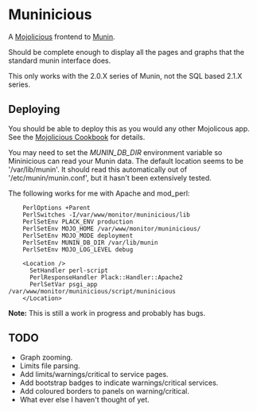 # Muninicious

A [Mojolicious](http://mojolicio.us) frontend to [Munin](http://munin-monitoring.org/).

Should be complete enough to display all the pages and graphs that the standard munin interface does.

This only works with the 2.0.X series of Munin, not the SQL based 2.1.X series.

## Deploying
You should be able to deploy this as you would any other Mojolicous app.  See the [Mojolicious Cookbook](http://mojolicio.us/perldoc/Mojolicious/Guides/Cookbook) for details.

You may need to set the *MUNIN_DB_DIR* environment variable so Mininicious can read your Munin data.  The default location seems to be '/var/lib/munin'.  It should read this automatically out of '/etc/munin/munin.conf', but it hasn't been extensively tested.

The following works for me with Apache and mod_perl:
```
    PerlOptions +Parent
    PerlSwitches -I/var/www/monitor/muninicious/lib
    PerlSetEnv PLACK_ENV production
    PerlSetEnv MOJO_HOME /var/www/monitor/muninicious/
    PerlSetEnv MOJO_MODE deployment
    PerlSetEnv MUNIN_DB_DIR /var/lib/munin
    PerlSetEnv MOJO_LOG_LEVEL debug

    <Location />
      SetHandler perl-script
      PerlResponseHandler Plack::Handler::Apache2
      PerlSetVar psgi_app /var/www/monitor/muninicious/script/muninicious
    </Location>
```
**Note:** This is still a work in progress and probably has bugs.

## TODO
* Graph zooming.
* Limits file parsing.
* Add limits/warnings/critical to service pages.
* Add bootstrap badges to indicate warnings/critical services.
* Add coloured borders to panels on warning/critical.
* What ever else I haven't thought of yet.
